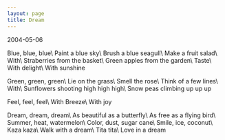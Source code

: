 ```yaml
---
layout: page
title: Dream
---
```


2004-05-06

Blue, blue, blue\\
Paint a blue sky\\
Brush a blue seagull\\
Make a fruit salad\\
With\\
Straberries from the basket\\
Green apples from the garden\\
Taste\\
With delight\\
With sunshine

Green, green, green\\
Lie on the grass\\
Smell the rose\\
Think of a few lines\\
With\\
Sunflowers shooting high high high\\
Snow peas climbing up up up

Feel, feel, feel\\
With Breeze\\
With joy

Dream, dream, dream\\
As beautiful as a butterfly\\
As free as a flying bird\\
Summer, heat, watermelon\\
Color, dust, sugar cane\\
Smile, ice, coconut\\
Kaza kaza\\
Walk with a dream\\
Tita tita\\
Love in a dream 



